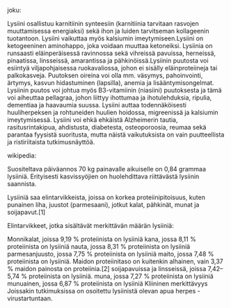 

joku:

Lysiini osallistuu karnitiinin synteesiin (karnitiinia tarvitaan rasvojen muuttamisessa energiaksi) sekä ihon ja luiden tarvitseman kollageenin tuotantoon. Lysiini vaikuttaa myös kalsiumin imeytymiseen.Lysiini on ketogeeninen aminohappo, joka voidaan muuttaa ketoneiksi. Lysiinia on runsaasti eläinperäisessä ravinnossa sekä vihreissä pavuissa, herneissä, pinaatissa, linsseissä, amarantissa ja pähkinöissä.Lysiinin puutosta voi esiintyä viljapohjaisessa ruokavaliossa, johon ei sisälly eläinproteiineja tai palkokasveja. Puutoksen oireina voi olla mm. väsymys, pahoinvointi, ärtymys, kasvun hidastuminen (lapsilla), anemia ja lisääntymisongelmat. Lysiinin puutos voi johtua myös B3-vitamiinin (niasiini) puutoksesta ja tämä voi aiheuttaa pellagraa, johon liittyy ihottumaa ja ihotulehduksia, ripulia, dementiaa ja haavaumia suussa. Lysiini auttaa todennäköisesti huuliherpeksen ja rohtuneiden huulien hoidossa, migreenissä ja kalsiumin imeytymisessä. Lysiini voi ehkä ehkäistä Alzheimerin tautia, rasitusrintakipua, ahdistusta, diabetesta, osteoporoosia, reumaa sekä parantaa fyysistä suoritusta, mutta näistä vaikutuksista on vain puutteellista ja ristiriitaista tutkimusnäyttöä.

wikipedia:

Suositeltava päiväannos 70 kg painavalle aikuiselle on 0,84 grammaa lysiiniä. Erityisesti kasvissyöjien on huolehdittava riittävästä lysiinin saannista.

Lysiiniä saa elintarvikkeista, joissa on korkea proteiinipitoisuus, kuten punainen liha, juustot (parmesaani), jotkut kalat, pähkinät, munat ja soijapavut.[1]

Elintarvikkeet, jotka sisältävät merkittävän määrän lysiiniä:

Monnikalat, joissa 9,19 % proteiinista on lysiiniä
kana, jossa 8,11 % proteiinista on lysiiniä
nauta, jossa 8,31 % proteiinista on lysiiniä
parmesanjuusto, jossa 7,75 % proteiinista on lysiiniä
maito, jossa 7,48 % proteiinista on lysiiniä. Maidon proteiinitaso on kuitenkin alhainen, vain 3,37 % maidon painosta on proteiinia.[2]
soijapavuissa ja linsseissä, joissa 7,42–5,74 % proteiinista on lysiiniä.
muna, jossa 7,27 % proteiinista on lysiiniä
munuainen, jossa 6,87 % proteiinista on lysiiniä
Kliininen merkittävyys
Joissakin tutkimuksissa on osoitettu lysiinistä olevan apua herpes -virustartuntaan.
